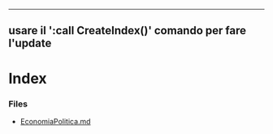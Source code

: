 
---
usare il ':call CreateIndex()' comando per fare l'update 
---

# Index

### Files

- [EconomiaPolitica.md](EconomiaPolitica.md)

